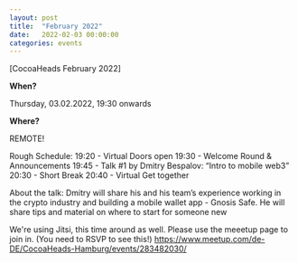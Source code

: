 ```yaml
---
layout: post
title:  "February 2022"
date:   2022-02-03 00:00:00
categories: events
---
```


[CocoaHeads February 2022]

**When?**

Thursday, 03.02.2022, 19:30 onwards

**Where?**

REMOTE!

Rough Schedule:
19:20 - Virtual Doors open
19:30 - Welcome Round & Announcements
19:45 - Talk #1 by Dmitry Bespalov: “Intro to mobile web3”
20:30 - Short Break
20:40 - Virtual Get together

About the talk:
Dmitry will share his and his team’s experience working in the crypto industry and building a mobile wallet app - Gnosis Safe. He will share tips and material on where to start for someone new

We're using Jitsi, this time around as well. Please use the meeetup page to join in. (You need to RSVP to see this!)
https://www.meetup.com/de-DE/CocoaHeads-Hamburg/events/283482030/
